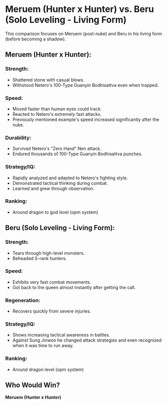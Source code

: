 # Meruem (Hunter x Hunter) vs. Beru (Solo Leveling - Living Form)

This comparison focuses on Meruem (post-nuke) and Beru in his living form (before becoming a shadow).

## Meruem (Hunter x Hunter):

### Strength:
* Shattered stone with casual blows.
* Withstood Netero's 100-Type Guanyin Bodhisattva even when trapped.

### Speed:
* Moved faster than human eyes could track.
* Reacted to Netero's extremely fast attacks.
* Previously mentioned example's speed increased significantly after the nuke.

### Durability:
* Survived Netero's "Zero Hand" Nen attack.
* Endured thousands of 100-Type Guanyin Bodhisattva punches.

### Strategy/IQ:
* Rapidly analyzed and adapted to Netero's fighting style.
* Demonstrated tactical thinking during combat.
* Learned and grew through observation.

### Ranking:
* Around dragon to god level (opm system)

## Beru (Solo Leveling - Living Form):

### Strength:
* Tears through high-level monsters.
* Beheaded S-rank hunters.

### Speed:
* Exhibits very fast combat movements.
* Got back to the queen almost instantly after getting the call.

### Regeneration:
* Recovers quickly from severe injuries.

### Strategy/IQ:
* Shows increasing tactical awareness in battles.
* Against Sung Jinwoo he changed attack strategies and even recognized when it was time to run away.

### Ranking:
* Around dragon level (opm system)

## Who Would Win?
**Meruem (Hunter x Hunter)**
